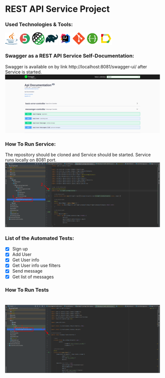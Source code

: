 # REST API Service Project

### Used Technologies & Tools:
<p align="left">
<img height="40" width="40" src="images/java-logo.svg" alt="java">
<img height="40" width="40" src="images/junit5-logo.svg" alt="junit5">
<img height="40" width="40" src="images/rest-assured-logo.png" alt="rest-assured">
<img height="40" width="40" src="images/gradle-logo.svg" alt="gradle">
<img height="40" width="40" src="images/IDEA-logo.svg" alt="IDEA">
<img height="40" width="40" src="images/git-logo.svg" alt="git">
<img height="40" width="40" src="images/swagger-logo.png" alt="swagger">
<img height="40" width="40" src="images/allure-Report-logo.svg" alt="allure">
</p>

### Swagger as a REST API Service Self-Documentation:
Swagger is available on by link http://localhost:8081/swagger-ui/ after Service is started.
![image](images/swagger-view.png)

### How To Run Service:
The repository should be cloned and Service should be started. Service runs locally on 8081 port.
![image](images/launch-service.png)

### List of the Automated Tests:
- [X] Sign up
- [X] Add User
- [X] Get User info
- [X] Get User info use filters
- [X] Send message
- [X] Get list of messages

### How To Run Tests </br>

![image](images/launch-test.png)
=======
